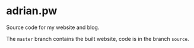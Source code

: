adrian.pw
=========

Source code for my website and blog.

The `master` branch contains the built website, code is in the branch `source`.
